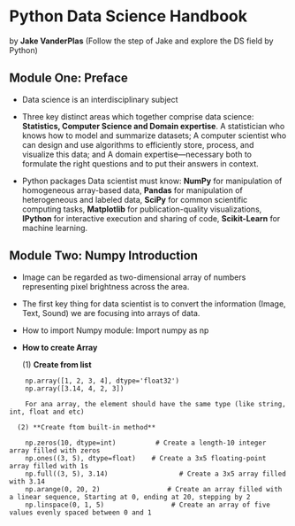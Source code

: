 # Python Data Science Handbook 
 
by **Jake VanderPlas**  (Follow the step of Jake and explore the DS field by Python)

## Module One: Preface 

*  Data science is an interdisciplinary subject

*  Three key distinct areas which together comprise data science: **Statistics, Computer Science and Domain expertise**.  A statistician who knows how to model and summarize
datasets; A computer scientist who can design and use algorithms to efficiently store, process, and visualize this data; and A domain expertise—necessary both to formulate the right questions and to put their answers in context.

*  Python packages Data scientist must know: **NumPy** for manipulation of homogeneous array-based data, **Pandas** for manipulation of heterogeneous and labeled data, **SciPy** for common scientific computing tasks, **Matplotlib** for publication-quality visualizations, **IPython** for interactive execution and sharing of code, **Scikit-Learn** for machine learning.

## Module Two: Numpy Introduction

*  Image can be regarded as two-dimensional array of numbers representing pixel brightness across the area.

*  The first key thing for data scientist is to convert the information (Image, Text, Sound) we are focusing into arrays of data.

*  How to import Numpy module: Import numpy as np

*  **How to create Array**   

      (1) **Create from list** 
```
    np.array([1, 2, 3, 4], dtype='float32')
    np.array([3.14, 4, 2, 3])
```
        For ana array, the element should have the same type (like string, int, float and etc)
     
      (2) **Create ftom built-in method**
```
    np.zeros(10, dtype=int)          # Create a length-10 integer array filled with zeros
    np.ones((3, 5), dtype=float)    # Create a 3x5 floating-point array filled with 1s
    np.full((3, 5), 3.14)                  # Create a 3x5 array filled with 3.14
    np.arange(0, 20, 2)                 # Create an array filled with a linear sequence, Starting at 0, ending at 20, stepping by 2
    np.linspace(0, 1, 5)                 # Create an array of five values evenly spaced between 0 and 1
    
```
